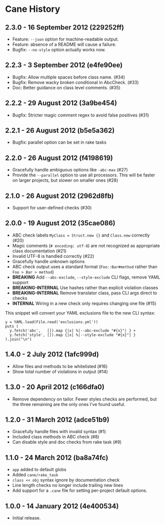# Cane History

## 2.3.0 - 16 September 2012 (229252ff)

* Feature: `--json` option for machine-readable output.
* Feature: absence of a README will cause a failure.
* Bugfix: `--no-style` option actually works now.

## 2.2.3 - 3 September 2012 (e4fe90ee)

* Bugfix: Allow multiple spaces before class name. (#34)
* Bugfix: Remove wacky broken conditional in AbcCheck. (#33)
* Doc: Better guidance on class level comments. (#35)

## 2.2.2 - 29 August 2012 (3a9be454)

* Bugfix: Stricter magic comment regex to avoid false positives (#31)

## 2.2.1 - 26 August 2012 (b5e5a362)

* Bugfix: parallel option can be set in rake tasks

## 2.2.0 - 26 August 2012 (f4198619)

* Gracefully handle ambiguous options like `-abc-max` (#27)
* Provide the `--parallel` option to use all processors. This will be faster on
  larger projects, but slower on smaller ones (#28)

## 2.1.0 - 26 August 2012 (2962d8fb)

* Support for user-defined checks (#30)

## 2.0.0 - 19 August 2012 (35cae086)

* ABC check labels  `MyClass = Struct.new {}` and `Class.new` correctly (#20)
* Magic comments (`# encoding: utf-8`) are not recognized as appropriate class documentation (#21)
* Invalid UTF-8 is handled correctly (#22)
* Gracefully handle unknown options
* ABC check output uses a standard format (`Foo::Bar#method` rather than `Foo > Bar > method`)
* **BREAKING** Add `--abc-exclude`, `--style-exclude` CLI flags, remove YAML support
* **BREAKING-INTERNAL** Use hashes rather than explicit violation classes
* **BREAKING-INTERNAL** Remove translator class, pass CLI args direct to checks
* **INTERNAL** Wiring in a new check only requires changing one file (#15)

This snippet will convert your YAML exclusions file to the new CLI syntax:

    y = YAML.load(File.read('exclusions.yml'))
    puts (
      y.fetch('abc',   []).map {|x| %|--abc-exclude "#{x}"| } +
      y.fetch('style', []).map {|x| %|--style-exclude "#{x}"| }
    ).join("\n")

## 1.4.0 - 2 July 2012 (1afc999d)

* Allow files and methods to be whitelisted (#16)
* Show total number of violations in output (#14)

## 1.3.0 - 20 April 2012 (c166dfa0)

* Remove dependency on tailor. Fewer styles checks are performed, but the three
  remaining are the only ones I've found useful.

## 1.2.0 - 31 March 2012 (adce51b9)

* Gracefully handle files with invalid syntax (#1)
* Included class methods in ABC check (#8)
* Can disable style and doc checks from rake task (#9)

## 1.1.0 - 24 March 2012 (ba8a74fc)

* `app` added to default globs
* Added `cane/rake_task`
* `class << obj` syntax ignore by documentation check
* Line length checks no longer include trailing new lines
* Add support for a `.cane` file for setting per-project default options.

## 1.0.0 - 14 January 2012 (4e400534)

* Initial release.
